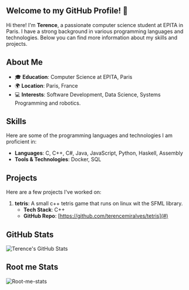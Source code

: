 ## Welcome to my GitHub Profile! 👋

Hi there! I'm **Terence**, a passionate computer science student at EPITA in Paris. I have a strong background in various programming languages and technologies. Below you can find more information about my skills and projects.

## About Me

- 🎓 **Education**: Computer Science at EPITA, Paris
- 🌍 **Location**: Paris, France
- 💻 **Interests**: Software Development, Data Science, Systems Programming and robotics.

## Skills

Here are some of the programming languages and technologies I am proficient in:

- **Languages**: C, C++, C#, Java, JavaScript, Python, Haskell, Assembly
- **Tools & Technologies**: Docker, SQL

## Projects

Here are a few projects I've worked on:

1. **tetris**: A small c++ tetris game that runs on linux wit the SFML library.
   - **Tech Stack**: C++
   - **GitHub Repo**: [https://github.com/terencemiralves/tetris](#)

## GitHub Stats

![Terence's GitHub Stats](https://github-readme-stats.vercel.app/api?username=terencemiralves&show_icons=true&theme=radical)

## Root me Stats

![Root-me-stats](https://root-me-diff.vercel.app/rm-gh?nickname=PhillLewis&gstats=show&style=astral)
